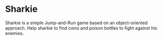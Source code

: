 # Sharkie
Sharkie is a simple Jump-and-Run game based on an object-oriented approach. Help sharkie to find coins and poison bottles to fight against his enemies.
